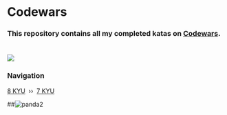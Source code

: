 # Codewars

### This repository contains all my completed katas on [Codewars](https://www.codewars.com/kata/search/swift?q=&beta=false).
# [![](https://www.codewars.com/users/despxx/badges/large)](https://www.codewars.com/users/despxx)

### Navigation
[8 KYU](https://github.com/despxx/Swift.Codewars/tree/main/8kyu) ‎ ›› ‎ [7 KYU](https://github.com/despxx/Swift.Codewars/tree/main/7kyu)

##![panda2](https://github.com/despxx/Swift.Codewars/assets/143245283/f35fb143-1b47-465d-8101-b436dffa414b)

